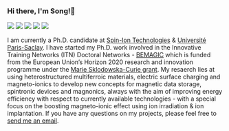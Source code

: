 ### Hi there, I'm Song!👋

[![](https://img.shields.io/badge/Homepage-FF5722?style=for-the-badge&logo=blogger&logoColor=white)](https://songchen.science/)
[![](https://img.shields.io/badge/Google_Scholar-4285F4?style=for-the-badge&logo=google-scholar&logoColor=white)](https://scholar.google.com/citations?user=sf-0AGoAAAAJ&hl=de)
[![](https://img.shields.io/badge/GitHub-100000?style=for-the-badge&logo=github&logoColor=white)](https://github.com/Song-Chen16)
[![](https://img.shields.io/badge/LinkedIn-0077B5?style=for-the-badge&logo=linkedin&logoColor=white)](https://www.linkedin.com/in/song-chen-3449b9278/)
[![](https://img.shields.io/badge/Research_Gate-00CCBB.svg?&style=for-the-badge&logo=ResearchGate&logoColor=white)](https://www.researchgate.net/profile/Song-Chen-60)


I am currently a Ph.D. candidate at [Spin-Ion Technologies](https://www.spin-ion.com/) & [Université Paris-Saclay](https://www.universite-paris-saclay.fr/). I have started my Ph.D. work involved in the Innovative Training Networks (ITN) Doctoral Networks - [BEMAGIC](https://bemagic-etn.eu/) which is funded from the European Union’s Horizon 2020 research and innovation programme under the [Marie Sklodowska-Curie grant](https://marie-sklodowska-curie-actions.ec.europa.eu/actions/doctoral-networks). My resaerch lies at using heterostructured multiferroic materials, electric surface charging and magneto-ionics to develop new concepts for magnetic data storage, spintronic devices and magnonics, always with the aim of improving energy efficiency with respect to currently available technologies - with a special focus on the boosting magneto-ionic effect using ion irradiation & ion implantation. If you have any questions on my projects, please feel free to [send me an email](mailto:kammichan90@gmail.com?subject=[GitHub]).

<!--
**Song-Chen16/Song-Chen16** is a ✨ _special_ ✨ repository because its `README.md` (this file) appears on your GitHub profile.

Here are some ideas to get you started:

- 🔭 I’m currently a Ph.D. student working 
- 🌱 I’m currently learning ...
- 👯 I’m looking to collaborate on ...
- 🤔 I’m looking for help with ...
- 💬 Ask me about ...
- 📫 How to reach me: ...
- 😄 Pronouns: ...
- ⚡ Fun fact: ...
-->



